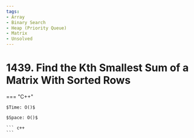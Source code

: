 ```yaml
---
tags:
- Array
- Binary Search
- Heap (Priority Queue)
- Matrix
- Unsolved
---
```



# 1439. Find the Kth Smallest Sum of a Matrix With Sorted Rows

=== "C++"

    $Time: O()$

    $Space: O()$

    ``` c++
    ```